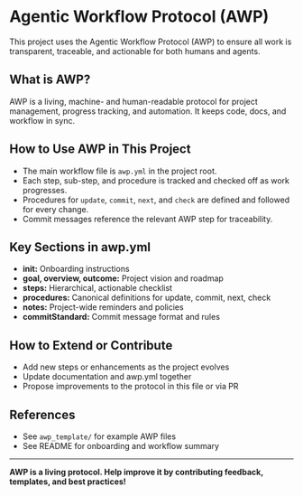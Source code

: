 # Agentic Workflow Protocol (AWP)

This project uses the Agentic Workflow Protocol (AWP) to ensure all work is transparent, traceable, and actionable for both humans and agents.

## What is AWP?
AWP is a living, machine- and human-readable protocol for project management, progress tracking, and automation. It keeps code, docs, and workflow in sync.

## How to Use AWP in This Project
- The main workflow file is `awp.yml` in the project root.
- Each step, sub-step, and procedure is tracked and checked off as work progresses.
- Procedures for `update`, `commit`, `next`, and `check` are defined and followed for every change.
- Commit messages reference the relevant AWP step for traceability.

## Key Sections in awp.yml
- **init:** Onboarding instructions
- **goal, overview, outcome:** Project vision and roadmap
- **steps:** Hierarchical, actionable checklist
- **procedures:** Canonical definitions for update, commit, next, check
- **notes:** Project-wide reminders and policies
- **commitStandard:** Commit message format and rules

## How to Extend or Contribute
- Add new steps or enhancements as the project evolves
- Update documentation and awp.yml together
- Propose improvements to the protocol in this file or via PR

## References
- See `awp_template/` for example AWP files
- See README for onboarding and workflow summary

---

**AWP is a living protocol. Help improve it by contributing feedback, templates, and best practices!**
